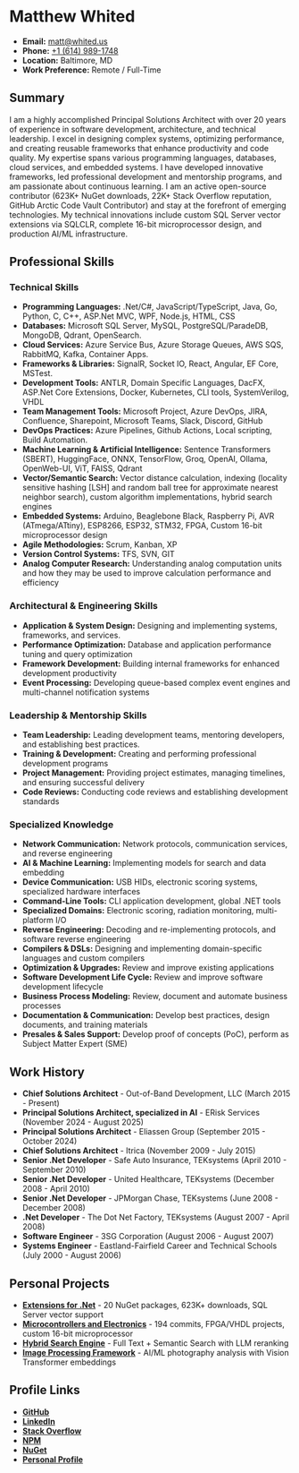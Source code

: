# Matthew Whited

- **Email:** [matt@whited.us](mailto:matt@whited.us)
- **Phone:** [+1 (614) 989-1748](tel:+16149891748)
- **Location:** Baltimore, MD
- **Work Preference:** Remote / Full-Time

## Summary

I am a highly accomplished Principal Solutions Architect with over 20 years of experience in software development, architecture, and technical leadership. I excel in designing complex systems, optimizing performance, and creating reusable frameworks that enhance productivity and code quality. My expertise spans various programming languages, databases, cloud services, and embedded systems. I have developed innovative frameworks, led professional development and mentorship programs, and am passionate about continuous learning. I am an active open-source contributor (623K+ NuGet downloads, 22K+ Stack Overflow reputation, GitHub Arctic Code Vault Contributor) and stay at the forefront of emerging technologies. My technical innovations include custom SQL Server vector extensions via SQLCLR, complete 16-bit microprocessor design, and production AI/ML infrastructure.

## Professional Skills

### Technical Skills

- **Programming Languages:** .Net/C#, JavaScript/TypeScript, Java, Go, Python, C, C++, ASP.Net MVC, WPF, Node.js, HTML, CSS
- **Databases:** Microsoft SQL Server, MySQL, PostgreSQL/ParadeDB, MongoDB, Qdrant, OpenSearch.
- **Cloud Services:** Azure Service Bus, Azure Storage Queues, AWS SQS, RabbitMQ, Kafka, Container Apps.
- **Frameworks & Libraries:** SignalR, Socket IO, React, Angular, EF Core, MSTest.
- **Development Tools:** ANTLR, Domain Specific Languages, DacFX, ASP.Net Core Extensions, Docker, Kubernetes, CLI tools, SystemVerilog, VHDL
- **Team Management Tools:** Microsoft Project, Azure DevOps, JIRA, Confluence, Sharepoint, Microsoft Teams, Slack, Discord, GitHub
- **DevOps Practices:** Azure Pipelines, Github Actions, Local scripting, Build Automation.
- **Machine Learning & Artificial Intelligence:** Sentence Transformers (SBERT), HuggingFace, ONNX, TensorFlow, Groq, OpenAI, Ollama, OpenWeb-UI, ViT, FAISS, Qdrant
- **Vector/Semantic Search:** Vector distance calculation, indexing (locality sensitive hashing [LSH] and random ball tree for approximate nearest neighbor search), custom algorithm implementations, hybrid search engines
- **Embedded Systems:** Arduino, Beaglebone Black, Raspberry Pi, AVR (ATmega/ATtiny), ESP8266, ESP32, STM32, FPGA, Custom 16-bit microprocessor design
- **Agile Methodologies:** Scrum, Kanban, XP
- **Version Control Systems:** TFS, SVN, GIT
- **Analog Computer Research:** Understanding analog computation units and how they may be used to improve calculation performance and efficiency

### Architectural & Engineering Skills

- **Application & System Design:** Designing and implementing  systems, frameworks, and services.
- **Performance Optimization:** Database and application performance tuning and query optimization
- **Framework Development:** Building internal frameworks for enhanced development productivity
- **Event Processing:** Developing queue-based complex event engines and multi-channel notification systems

### Leadership & Mentorship Skills

- **Team Leadership:** Leading development teams, mentoring developers, and establishing best practices.
- **Training & Development:** Creating and performing professional development programs
- **Project Management:** Providing project estimates, managing timelines, and ensuring successful delivery
- **Code Reviews:** Conducting code reviews and establishing development standards

### Specialized Knowledge

- **Network Communication:** Network protocols, communication services, and reverse engineering
- **AI & Machine Learning:** Implementing models for search and data embedding
- **Device Communication:** USB HIDs, electronic scoring systems, specialized hardware interfaces
- **Command-Line Tools:** CLI application development, global .NET tools
- **Specialized Domains:** Electronic scoring, radiation monitoring, multi-platform I/O
- **Reverse Engineering:** Decoding and re-implementing protocols, and software reverse engineering
- **Compilers & DSLs:** Designing and implementing domain-specific languages and custom compilers
- **Optimization & Upgrades:** Review and improve existing applications
- **Software Development Life Cycle:** Review and improve software development lifecycle
- **Business Process Modeling:**  Review, document and automate business processes
- **Documentation & Communication:** Develop best practices, design documents, and training materials
- **Presales & Sales Support:** Develop proof of concepts (PoC), perform as Subject Matter Expert (SME)

## Work History

- **Chief Solutions Architect** - Out-of-Band Development, LLC (March 2015 - Present)
- **Principal Solutions Architect, specialized in AI** - ERisk Services (November 2024 - August 2025)  
- **Principal Solutions Architect** - Eliassen Group (September 2015 - October 2024)
- **Chief Solutions Architect** - Itrica (November 2009 - July 2015)
- **Senior .Net Developer** - Safe Auto Insurance, TEKsystems (April 2010 - September 2010)
- **Senior .Net Developer** - United Healthcare, TEKsystems (December 2008 - April 2010)
- **Senior .Net Developer** - JPMorgan Chase, TEKsystems (June 2008 - December 2008)
- **.Net Developer** - The Dot Net Factory, TEKsystems (August 2007 - April 2008)
- **Software Engineer** - 3SG Corporation (August 2006 - August 2007)
- **Systems Engineer** - Eastland-Fairfield Career and Technical Schools (July 2000 - August 2006)

## Personal Projects

- **[Extensions for .Net](https://github.com/OutOfBandDevelopment/dotex)** - 20 NuGet packages, 623K+ downloads, SQL Server vector support
- **[Microcontrollers and Electronics](https://github.com/mwwhited/EmbeddedBakery)** - 194 commits, FPGA/VHDL projects, custom 16-bit microprocessor
- **[Hybrid Search Engine](https://github.com/Mwwhited-BookLearning/YearOfCode2024/tree/main/src/hybridsearch)** - Full Text + Semantic Search with LLM reranking
- **[Image Processing Framework](https://github.com/mwwhited/SecondShooter)** - AI/ML photography analysis with Vision Transformer embeddings
  
## Profile Links

- **[GitHub](https://github.com/mwwhited)**
- **[LinkedIn](https://www.linkedin.com/in/mwwhited/)**
- **[Stack Overflow](http://stackoverflow.com/users/89586/matthew-whited)**
- **[NPM](https://www.npmjs.com/~mwwhited)**
- **[NuGet](https://www.nuget.org/profiles/mwwhited/)**
- **[Personal Profile](http://matthewwhited.com)**
